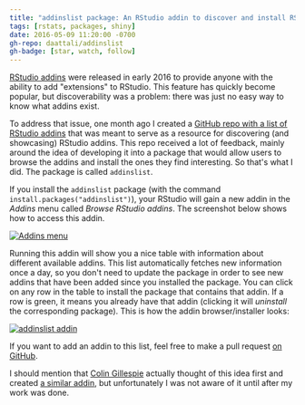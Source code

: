 ```yaml
---
title: "addinslist package: An RStudio addin to discover and install RStudio addins"
tags: [rstats, packages, shiny]
date: 2016-05-09 11:20:00 -0700
gh-repo: daattali/addinslist
gh-badge: [star, watch, follow]
---
```


[RStudio addins](https://rstudio.github.io/rstudioaddins/) were released in early 2016 to provide anyone with the ability to add "extensions" to RStudio. This feature has quickly become popular, but discoverability was a problem: there was just no easy way to know what addins exist.

To address that issue, one month ago I created a [GitHub repo with a list of RStudio addins](https://github.com/daattali/addinslist#addinslist-table) that was meant to serve as a resource for discovering (and showcasing) RStudio addins. This repo received a lot of feedback, mainly around the idea of developing it into a package that would allow users to browse the addins and install the ones they find interesting. So that's what I did. The package is called `addinslist`.

If you install the `addinslist` package (with the command `install.packages("addinslist")`), your RStudio will gain a new addin in the *Addins* menu called *Browse RStudio addins*. The screenshot below shows how to access this addin.

[![Addins menu](https://raw.githubusercontent.com/daattali/addinslist/master/inst/media/addins-menu.png)](https://raw.githubusercontent.com/daattali/addinslist/master/inst/media/addins-menu.png)

Running this addin will show you a nice table with information about different available addins. This list automatically fetches new information once a day, so you don't need to update the package in order to see new addins that have been added since you installed the package.  You can click on any row in the table to install the package that contains that addin. If a row is green, it means you already have that addin (clicking it will *uninstall* the corresponding package). This is how the addin browser/installer looks:  

[![addinslist addin](https://raw.githubusercontent.com/daattali/addinslist/master/inst/media/addin.png)](https://raw.githubusercontent.com/daattali/addinslist/master/inst/media/addin.png)

If you want to add an addin to this list, feel free to make a pull request [on GitHub](https://github.com/daattali/addinslist).

I should mention that [Colin Gillespie](https://github.com/csgillespie) actually thought of this idea first and created [a similar addin](https://github.com/csgillespie/addinmanager), but unfortunately I was not aware of it until after my work was done. 
